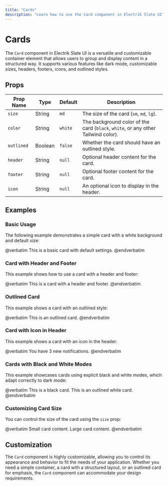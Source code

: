```yaml
---
title: "Cards"
description: "Learn how to use the Card component in Electrik Slate UI"
---
```


# Cards

The `Card` component in Electrik Slate UI is a versatile and customizable container element that allows users to group and display content in a structured way. It supports various features like dark mode, customizable sizes, headers, footers, icons, and outlined styles.

## Props

| Prop Name  | Type    | Default  | Description                                                                                              |
|------------|---------|----------|----------------------------------------------------------------------------------------------------------|
| `size`     | String  | `md`     | The size of the card (`sm`, `md`, `lg`).                                                                  |
| `color`    | String  | `white`  | The background color of the card (`black`, `white`, or any other Tailwind color).                         |
| `outlined` | Boolean | `false`  | Whether the card should have an outlined style.                                                           |
| `header`   | String  | `null`   | Optional header content for the card.                                                                     |
| `footer`   | String  | `null`   | Optional footer content for the card.                                                                     |
| `icon`     | String  | `null`   | An optional icon to display in the header.                                                                |

## Examples

### Basic Usage

The following example demonstrates a simple card with a white background and default size:

<x-code-preview>
@verbatim
<x-slate::card>
    This is a basic card with default settings.
</x-slate::card>
@endverbatim
</x-code-preview>

### Card with Header and Footer

This example shows how to use a card with a header and footer:

<x-code-preview>
@verbatim
<x-slate::card header="Card Header" footer="Card Footer">
    This is a card with a header and footer.
</x-slate::card>
@endverbatim
</x-code-preview>

### Outlined Card

This example shows a card with an outlined style:

<x-code-preview>
@verbatim
<x-slate::card color="primary" outlined>
    This is an outlined card.
</x-slate::card>
@endverbatim
</x-code-preview>

### Card with Icon in Header

This example shows a card with an icon in the header:

<x-code-preview>
@verbatim
<x-slate::card header="Notifications" icon="carbon-notification" outlined>
    You have 3 new notifications.
</x-slate::card>
@endverbatim
</x-code-preview>

### Cards with Black and White Modes

This example showcases cards using explicit black and white modes, which adapt correctly to dark mode:

<x-code-preview>
@verbatim
<x-slate::card color="black" size="lg">
    This is a black card.
</x-slate::card>
<x-slate::card color="white" size="lg" outlined class="mt-4">
    This is an outlined white card.
</x-slate::card>
@endverbatim
</x-code-preview>

### Customizing Card Size

You can control the size of the card using the `size` prop:

<x-code-preview>
@verbatim
<x-slate::card size="sm">
    Small card content.
</x-slate::card>
<x-slate::card size="lg" class="mt-4">
    Large card content.
</x-slate::card>
@endverbatim
</x-code-preview>

## Customization

The `Card` component is highly customizable, allowing you to control its appearance and behavior to fit the needs of your application. Whether you need a simple container, a card with a structured layout, or an outlined card for emphasis, the `Card` component can accommodate your design requirements.
